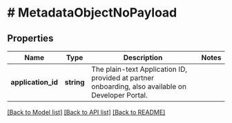 # # MetadataObjectNoPayload

## Properties

Name | Type | Description | Notes
------------ | ------------- | ------------- | -------------
**application_id** | **string** | The plain-text Application ID, provided at partner onboarding, also available on Developer Portal. |

[[Back to Model list]](../../README.md#models) [[Back to API list]](../../README.md#endpoints) [[Back to README]](../../README.md)

